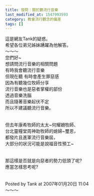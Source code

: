 ```yaml
---
title: 發問：關於聽流行音樂
last_modified_at: 1547993593
category: 教會流行觀念的偏差
tags: []
---
```


<p>這是網友Tank的疑惑。<br/>希望各位弟兄姊妹踴躍為他解答。<br/><!--more-->～～～<br/>您們好~<br/>想請問流行音樂的相關問題<br/>有時我會聽流行音樂<br/>但現在聽 有時會產生罪惡感<br/>因為有聽幾位牧師分享<br/>流行音樂也是惡者掌權的部份<br/>透過音樂洗腦<br/>而且隨著音樂起伏不定<br/>所以不建議聽流行音樂。<br/><br/><br/>但去年康希牧師的太太~何耀姍牧師、<br/>台北靈糧堂周神助牧師的媳婦~璽恩，<br/>都發片且進軍流行音樂屆，<br/>大部分的狀況可能是說福音性預工~<br/><br/><br/>那這樣是否就是向惡者的勢力低頭了呢?<br/>應當怎樣思考呢?<br/><br/><br/>Posted by Tank at 2007年01月20日 11:04 <br/>～～～<br/>
</p>